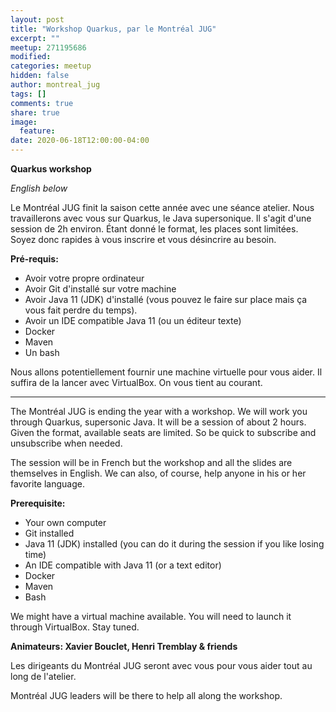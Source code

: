 ```yaml
---
layout: post
title: "Workshop Quarkus, par le Montréal JUG"
excerpt: ""
meetup: 271195686
modified:
categories: meetup
hidden: false
author: montreal_jug
tags: []
comments: true
share: true
image:
  feature:
date: 2020-06-18T12:00:00-04:00
---
```


__Quarkus workshop__

*English below*

Le Montréal JUG finit la saison cette année avec une séance atelier. Nous travaillerons avec vous
sur Quarkus, le Java supersonique. Il s'agit d'une session de 2h environ. Étant donné le 
format, les places sont limitées. Soyez donc rapides à vous inscrire et vous désincrire au besoin.

**Pré-requis:**
* Avoir votre propre ordinateur
* Avoir Git d'installé sur votre machine
* Avoir Java 11 (JDK) d'installé (vous pouvez le faire sur place mais ça vous fait perdre du temps).
* Avoir un IDE compatible Java 11 (ou un éditeur texte)
* Docker
* Maven
* Un bash

Nous allons potentiellement fournir une machine virtuelle pour vous aider. Il suffira de la lancer avec VirtualBox. 
On vous tient au courant. 

---------------

The Montréal JUG is ending the year with a workshop. We will work you through Quarkus, supersonic Java. 
It will be a session of about 2 hours. Given the format, available seats are limited. So be quick
to subscribe and unsubscribe when needed.

The session will be in French but the workshop and all the slides are themselves in English. We can also, of course,
help anyone in his or her favorite language.

**Prerequisite:**
* Your own computer
* Git installed
* Java 11 (JDK) installed (you can do it during the session if you like losing time)
* An IDE compatible with Java 11 (or a text editor)
* Docker
* Maven
* Bash

We might have a virtual machine available. You will need to launch it through VirtualBox. Stay tuned.

__Animateurs: Xavier Bouclet, Henri Tremblay & friends__

Les dirigeants du Montréal JUG seront avec vous pour vous aider tout au long de l'atelier.

Montréal JUG leaders will be there to help all along the workshop.
